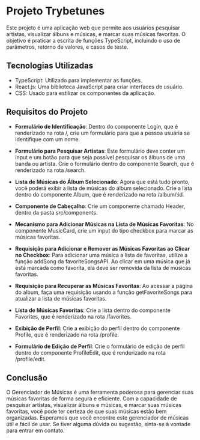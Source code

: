 # Projeto Trybetunes

Este projeto é uma aplicação web que permite aos usuários pesquisar artistas, visualizar álbuns e músicas, e marcar suas músicas favoritas. O objetivo é praticar a escrita de funções TypeScript, incluindo o uso de parâmetros, retorno de valores, e casos de teste.

## Tecnologias Utilizadas

- TypeScript: Utilizado para implementar as funções.
- React.js: Uma biblioteca JavaScript para criar interfaces de usuário.
- CSS: Usado para estilizar os componentes da aplicação.

## Requisitos do Projeto

- **Formulário de Identificação**: Dentro do componente Login, que é renderizado na rota /, crie um formulário para que a pessoa usuária se identifique com um nome.

- **Formulário para Pesquisar Artistas**: Este formulário deve conter um input e um botão para que seja possível pesquisar os álbuns de uma banda ou artista. Crie o formulário dentro do componente Search, que é renderizado na rota /search.

- **Lista de Músicas do Álbum Selecionado**: Agora que está tudo pronto, você poderá exibir a lista de músicas do álbum selecionado. Crie a lista dentro do componente Album, que é renderizado na rota /album/:id.

- **Componente de Cabeçalho**: Crie um componente chamado Header, dentro da pasta src/components.

- **Mecanismo para Adicionar Músicas na Lista de Músicas Favoritas**: No componente MusicCard, crie um input do tipo checkbox para marcar as músicas favoritas.

- **Requisição para Adicionar e Remover as Músicas Favoritas ao Clicar no Checkbox**: Para adicionar uma música a lista de favoritas, utilize a função addSong da favoriteSongsAPI. Ao clicar em uma música que já está marcada como favorita, ela deve ser removida da lista de músicas favoritas.

- **Requisição para Recuperar as Músicas Favoritas**: Ao acessar a página do album, faça uma requisição usando a função getFavoriteSongs para atualizar a lista de músicas favoritas.

- **Lista de Músicas Favoritas**: Crie a lista dentro do componente Favorites, que é renderizado na rota /favorites.

- **Exibição de Perfil**: Crie a exibição do perfil dentro do componente Profile, que é renderizado na rota /profile.

- **Formulário de Edição de Perfil**: Crie o formulário de edição de perfil dentro do componente ProfileEdit, que é renderizado na rota /profile/edit.

## Conclusão

O Gerenciador de Músicas é uma ferramenta poderosa para gerenciar suas músicas favoritas de forma segura e eficiente. Com a capacidade de pesquisar artistas, visualizar álbuns e músicas, e marcar suas músicas favoritas, você pode ter certeza de que suas músicas estão bem organizadas. Esperamos que você encontre este gerenciador de músicas útil e fácil de usar. Se tiver alguma dúvida ou sugestão, sinta-se à vontade para entrar em contato.
